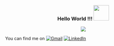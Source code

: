 ### <p align="center"> Hello World !!! <img src="https://media.giphy.com/media/mGcNjsfWAjY5AEZNw6/giphy.gif" width="50"></p>
<p align="center">
  <img src="https://github.com/demartini/demartini/blob/master/code.gif">
</p>
<!--
**ShrutiSolani/ShrutiSolani** is a ✨ _special_ ✨ repository because its `README.md` (this file) appears on your GitHub profile.

Here are some ideas to get you started:

- 🔭 I’m currently working on ...
- 🌱 I’m currently learning ...
- 👯 I’m looking to collaborate on ...
- 🤔 I’m looking for help with ...
- 💬 Ask me about ...
- 📫 How to reach me: ...
- 😄 Pronouns: ...
- ⚡ Fun fact: ...
-->
![Anurag's GitHub stats](https://github-readme-stats.vercel.app/api?username=ShrutiSolani&show_icons=true&theme=algolia&count_private=true)

<!-- [![Top Langs](https://github-readme-stats.vercel.app/api/top-langs/?username=anuraghazra&layout=compact)](https://github.com/anuraghazra/github-readme-stats) -->


<!-- Actual text -->

You can find me on
<a href = "mailto:shrutiusolani@gmail.com"><img alt="Gmail" src="https://img.shields.io/badge/Gmail-D14836?style=for-the-badge&logo=gmail&logoColor=white" /></a>
<a href = "http://www.linkedin.com/in/shruti-solani"><img alt="LinkedIn" src="https://img.shields.io/badge/linkedin-%230077B5.svg?style=for-the-badge&logo=linkedin&logoColor=white"/></a>
<!-- <a href="https://www.hackerrank.com/shrutiusolani"><img alt="HackerRank" src="https://img.shields.io/badge/-Hackerrank-2EC866?style=for-the-badge&logo=HackerRank&logoColor=white"/></a> -->
<!-- Icons -->
[2.2]: https://raw.githubusercontent.com/MartinHeinz/MartinHeinz/master/linkedin-3-16.png (LinkedIn icon without padding)
<!-- 
<!-- Links to your social media accounts -->
<!-- [2]: https://www.linkedin.com/in/shruti-solani/ -->

<!-- HTML5 -->
<!-- <img alt="HTML5" src="https://img.shields.io/badge/html5-%23E34F26.svg?style=for-the-badge&logo=html5&logoColor=white"/> -->

<!-- CSS3 -->
<!-- <img alt="CSS3" src="https://img.shields.io/badge/css3-%231572B6.svg?style=for-the-badge&logo=css3&logoColor=white"/> -->
<!-- <img alt="JavaScript" src="https://img.shields.io/badge/javascript-%23323330.svg?style=for-the-badge&logo=javascript&logoColor=%23F7DF1E"/> -->
<!-- <img alt="PHP" src="https://img.shields.io/badge/php-%23777BB4.svg?style=for-the-badge&logo=php&logoColor=white"/> -->
<!-- <img alt="Bootstrap" src="https://img.shields.io/badge/bootstrap-%23563D7C.svg?style=for-the-badge&logo=bootstrap&logoColor=white"/> -->
<!-- <img alt="Python" src="https://img.shields.io/badge/python-%2314354C.svg?style=for-the-badge&logo=python&logoColor=white"/> -->
<!-- <img alt="Django" src="https://img.shields.io/badge/django-%23092E20.svg?style=for-the-badge&logo=django&logoColor=white"/> -->
<!-- <img alt="Flask" src="https://img.shields.io/badge/flask-%23000.svg?style=for-the-badge&logo=flask&logoColor=white"/> -->
<!-- <img alt="Java" src="https://img.shields.io/badge/java-%23ED8B00.svg?style=for-the-badge&logo=java&logoColor=white"/> -->
<!-- <img alt="MySQL" src="https://img.shields.io/badge/mysql-%2300f.svg?style=for-the-badge&logo=mysql&logoColor=white"/> -->
<!-- <img alt="Pandas" src="https://img.shields.io/badge/pandas-%23150458.svg?style=for-the-badge&logo=pandas&logoColor=white" /> -->
<!-- <img alt="NumPy" src="https://img.shields.io/badge/numpy-%23013243.svg?style=for-the-badge&logo=numpy&logoColor=white" /> -->
<!--  React -->
<!-- <img alt="React" src="https://img.shields.io/badge/react-%2320232a.svg?style=for-the-badge&logo=react&logoColor=%2361DAFB"/> -->
<!-- <img alt="Git" src="https://img.shields.io/badge/git-%23F05033.svg?style=for-the-badge&logo=git&logoColor=white"/> -->
<!-- <img alt="GitHub" src="https://img.shields.io/badge/github-%23121011.svg?style=for-the-badge&logo=github&logoColor=white"/> -->



